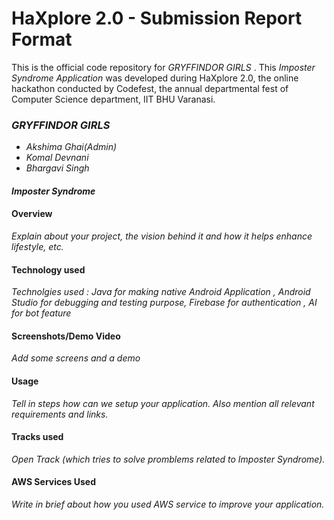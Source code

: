 # HaXplore 2.0 - Submission Report Format

This is the official code repository for _GRYFFINDOR GIRLS_ . This _Imposter Syndrome Application_ was developed during HaXplore 2.0, 
the online hackathon conducted by Codefest, the annual departmental fest of Computer Science department, IIT BHU Varanasi.

### _GRYFFINDOR GIRLS_

* _Akshima Ghai(Admin)_
* _Komal Devnani_
* _Bhargavi Singh_

#### _Imposter Syndrome_


#### Overview

_Explain about your project, the vision behind it and how it helps enhance lifestyle, etc._

#### Technology used

_Technolgies used : Java for making native Android Application , Android Studio for debugging and testing purpose, Firebase for authentication , AI for bot feature_

#### Screenshots/Demo Video

_Add some screens and a demo_

#### Usage

_Tell in steps how can we setup your application. Also mention all relevant requirements and links._

#### Tracks used

_Open Track (which tries to solve promblems related to Imposter Syndrome)._

#### AWS Services Used

_Write in brief about how you used AWS service to improve your application._
